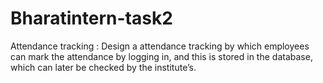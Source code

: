# Bharatintern-task2
Attendance tracking : Design a attendance tracking by which employees can mark the attendance by logging in, and this is stored in the database, which can later be checked by the institute’s.
